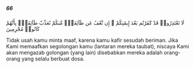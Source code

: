 ##### 66

<span class="ayah">لَا تَعْتَذِرُوا۟ قَدْ كَفَرْتُم بَعْدَ إِيمَٰنِكُمْ ۚ إِن نَّعْفُ عَن طَآئِفَةٍۢ مِّنكُمْ نُعَذِّبْ طَآئِفَةًۢ بِأَنَّهُمْ كَانُوا۟ مُجْرِمِينَ</span>

<span class="ayah_translation">Tidak usah kamu minta maaf, karena kamu kafir sesudah beriman. Jika Kami memaafkan segolongan kamu (lantaran mereka taubat), niscaya Kami akan mengazab golongan (yang lain) disebabkan mereka adalah orang-orang yang selalu berbuat dosa.</span>
